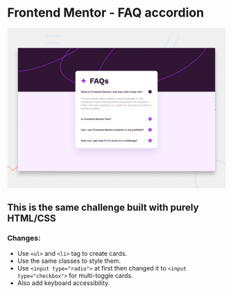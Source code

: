 # Frontend Mentor - FAQ accordion

![Design preview for the FAQ accordion coding challenge](preview.jpg)

## This is the same challenge built with purely HTML/CSS

### Changes:

- Use `<ul>` and `<li>` tag to create cards.
- Use the same classes to style them.
- Use `<input type="radio">` at first then changed it to `<input type="checkbox">` for multi-toggle cards.
- Also add keyboard accessibility.
